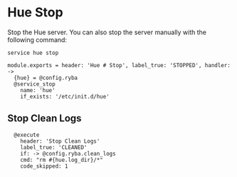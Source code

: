 
# Hue Stop

Stop the Hue server. You can also stop the server manually with the following
command:

```
service hue stop
```

    module.exports = header: 'Hue # Stop', label_true: 'STOPPED', handler: ->
      {hue} = @config.ryba
      @service_stop
        name: 'hue'
        if_exists: '/etc/init.d/hue'

## Stop Clean Logs

      @execute
        header: 'Stop Clean Logs'
        label_true: 'CLEANED'
        if: -> @config.ryba.clean_logs
        cmd: "rm #{hue.log_dir}/*"
        code_skipped: 1
